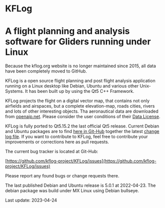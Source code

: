 KFLog
=====
A flight planning and analysis software for Gliders running under Linux
=====

Because the kflog.org website is no longer maintained since 2015, all data have been completely moved to GitHub.

KFLog is a open source flight planning and post flight analysis application running on a
Linux desktop like Debian, Ubuntu and various other Unix-Systems. It has been built up by
using the Qt5 C++ Framework.

KFLog projects the flight on a digital vector map, that contains not only
airfields and airspaces, but a complete elevation-map, roads cities, rivers
and lots of other interesting objects. Tha aeronautical data are downloaded from [openaip.net](https://www.openaip.net/).
Please consider the user conditions of their [Data License](https://creativecommons.org/licenses/by-nc/4.0/).

KFLog is fully ported to Qt5.15.2 the last official Qt5 release. Current
Debian and Ubuntu packages are to find [here in Git-Hub](https://github.com/kflog-project/KFLog/tree/master/Releases)
together the latest [change log file](https://github.com/kflog-project/KFLog/blob/master/ChangeLog).
If you want to contribute to KFLog, feel free to contribute your improvements or corrections here as pull requests.

The current bug tracker is located at Git-Hub:

[https://github.com/kflog-project/KFLog/issues](https://github.com/kflog-project/KFLog/issues)

Please report any found bugs or change requests there.

The last published Debian and Ubuntu release is 5.0.1 at 2022-04-23. The debian package was build under MX Linux using Debian bullseye.

Last update: 2023-04-24

